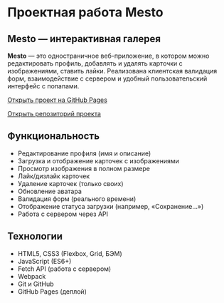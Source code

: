 # Проектная работа Mesto

## Mesto — интерактивная галерея

**Mesto** — это одностраничное веб-приложение, в котором можно редактировать профиль, добавлять и удалять карточки с изображениями, ставить лайки. Реализована клиентская валидация форм, взаимодействие с сервером и удобный пользовательский интерфейс с попапами.

[Открыть проект на GitHub Pages](https://usmor.github.io/mesto-project-ff/)

[Открыть репозиторий проекта](https://github.com/usmor/mesto-project-ff)

## Функциональность

- Редактирование профиля (имя и описание)
- Загрузка и отображение карточек с изображениями
- Просмотр изображения в полном размере
- Лайк/дизлайк карточек
- Удаление карточек (только своих)
- Обновление аватара
- Валидация форм (реального времени)
- Отображение статуса загрузки (например, «Сохранение...»)
- Работа с сервером через API
  

## Технологии

- HTML5, CSS3 (Flexbox, Grid, БЭМ)
- JavaScript (ES6+)
- Fetch API (работа с сервером)
- Webpack
- Git и GitHub
- GitHub Pages (деплой)

